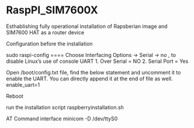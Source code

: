 # RaspPI_SIM7600X
Esthablishing fully operational installation of Rapsberian image and SIM7600 HAT as a router device


Configuration before the installation 

sudo raspi-config
  ==== Choose Interfacing Options -> Serial -> no , to disable Linux’s use of console UART
    1. Over Serial = NO
    2. Serial Port = Yes
 
Open /boot/config.txt file, find the below statement and uncomment it to enable the UART. 
You can directly append it at the end of file as well. enable_uart=1

Reboot

run the installation script 
raspberryinstallation.sh


AT Command interface 
minicom -D /dev/ttyS0
